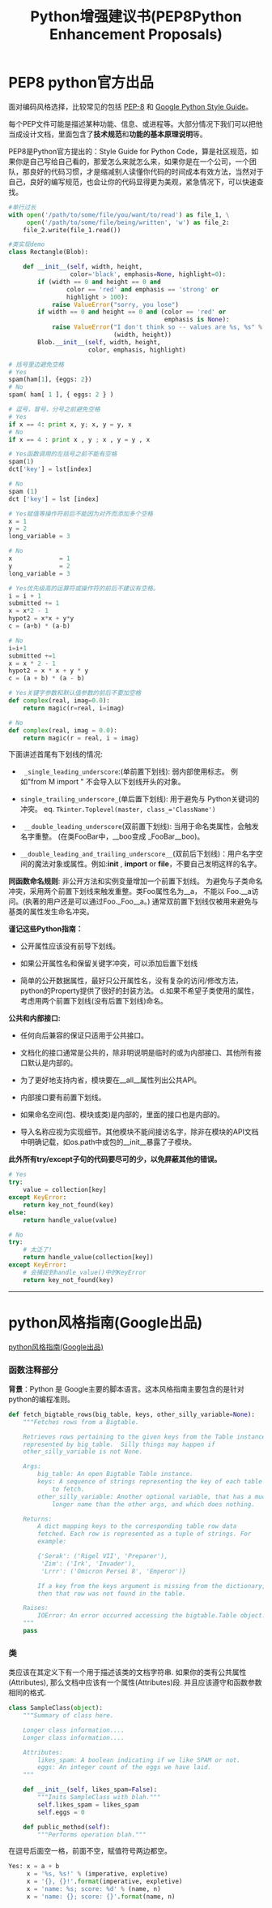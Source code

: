 ﻿---
title: Python增强建议书(PEP8Python Enhancement Proposals)
categories: python总结
---
# PEP8 python官方出品
面对编码风格选择，比较常见的包括 [PEP-8](https://www.python.org/dev/peps/pep-0008/) 和 [Google Python Style Guide](http://zh-google-styleguide.readthedocs.org/en/latest/google-python-styleguide/)。

每个PEP文件可能是描述某种功能、信息、或进程等。大部分情况下我们可以把他当成设计文档，里面包含了**技术规范**和**功能的基本原理说明**等。

PEP8是Python官方提出的：Style Guide for Python Code，算是社区规范，如果你是自己写给自己看的，那爱怎么来就怎么来，如果你是在一个公司，一个团队，那良好的代码习惯，才是缩减别人读懂你代码的时间成本有效方法，当然对于自己，良好的编写规范，也会让你的代码显得更为美观，紧急情况下，可以快速查找。
```python
#单行过长
with open('/path/to/some/file/you/want/to/read') as file_1, \
     open('/path/to/some/file/being/written', 'w') as file_2:
    file_2.write(file_1.read())
```

```python
#类实现demo
class Rectangle(Blob):

    def __init__(self, width, height,
                 color='black', emphasis=None, highlight=0):
        if (width == 0 and height == 0 and
                color == 'red' and emphasis == 'strong' or
                highlight > 100):
            raise ValueError("sorry, you lose")
        if width == 0 and height == 0 and (color == 'red' or
                                           emphasis is None):
            raise ValueError("I don't think so -- values are %s, %s" %
                             (width, height))
        Blob.__init__(self, width, height,
                      color, emphasis, highlight)
```

```python
# 括号里边避免空格
# Yes
spam(ham[1], {eggs: 2})
# No
spam( ham[ 1 ], { eggs: 2 } )
```

```python
# 逗号，冒号，分号之前避免空格
# Yes
if x == 4: print x, y; x, y = y, x
# No
if x == 4 : print x , y ; x , y = y , x
```

```python
# Yes函数调用的左括号之前不能有空格
spam(1)
dct['key'] = lst[index]

# No
spam (1)
dct ['key'] = lst [index]
```

```python
# Yes赋值等操作符前后不能因为对齐而添加多个空格
x = 1
y = 2
long_variable = 3

# No
x             = 1
y             = 2
long_variable = 3
```

```python
# Yes优先级高的运算符或操作符的前后不建议有空格。
i = i + 1
submitted += 1
x = x*2 - 1
hypot2 = x*x + y*y
c = (a+b) * (a-b)

# No
i=i+1
submitted +=1
x = x * 2 - 1
hypot2 = x * x + y * y
c = (a + b) * (a - b)
```

```python
# Yes关键字参数和默认值参数的前后不要加空格
def complex(real, imag=0.0):
    return magic(r=real, i=imag)

# No
def complex(real, imag = 0.0):
    return magic(r = real, i = imag)
```
下面讲述首尾有下划线的情况:
+ ` _single_leading_underscore`:(单前置下划线): 弱内部使用标志。 例如"from M import " 不会导入以下划线开头的对象。

+ `single_trailing_underscore_`(单后置下划线): 用于避免与 Python关键词的冲突。
eq. `Tkinter.Toplevel(master, class_='ClassName')`

+ ` __double_leading_underscore`(双前置下划线): 当用于命名类属性，会触发名字重整。 (在类FooBar中，__boo变成 _FooBar__boo)。

+ `__double_leading_and_trailing_underscore__`(双前后下划线)：用户名字空间的魔法对象或属性。例如:__init__ , __import__ or __file__，不要自己发明这样的名字。


**同函数命名规则**:
非公开方法和实例变量增加一个前置下划线。
为避免与子类命名冲突，采用两个前置下划线来触发重整。类Foo属性名为__a， 不能以 Foo.__a访问。(执著的用户还是可以通过Foo._Foo__a。) 通常双前置下划线仅被用来避免与基类的属性发生命名冲突。

**谨记这些Python指南：**

+ 公开属性应该没有前导下划线。

+ 如果公开属性名和保留关键字冲突，可以添加后置下划线

+ 简单的公开数据属性，最好只公开属性名，没有复杂的访问/修改方法，python的Property提供了很好的封装方法。 d.如果不希望子类使用的属性，考虑用两个前置下划线(没有后置下划线)命名。

**公共和内部接口:**

+ 任何向后兼容的保证只适用于公共接口。

+ 文档化的接口通常是公共的，除非明说明是临时的或为内部接口、其他所有接口默认是内部的。

+ 为了更好地支持内省，模块要在__all__属性列出公共API。

+ 内部接口要有前置下划线。

+ 如果命名空间(包、模块或类)是内部的，里面的接口也是内部的。

+ 导入名称应视为实现细节。其他模块不能间接访名字，除非在模块的API文档中明确记载，如os.path中或包的__init__暴露了子模块。

**此外所有try/except子句的代码要尽可的少，以免屏蔽其他的错误。**
```python
# Yes
try:
    value = collection[key]
except KeyError:
    return key_not_found(key)
else:
    return handle_value(value)

# No
try:
    # 太泛了!
    return handle_value(collection[key])
except KeyError:
    # 会捕捉到handle_value()中的KeyError
    return key_not_found(key)
```


---

# python风格指南(Google出品)
[python风格指南(Google出品)](http://zh-google-styleguide.readthedocs.io/en/latest/google-python-styleguide/#)

### 函数注释部分
**背景**：Python 是 Google主要的脚本语言。这本风格指南主要包含的是针对python的编程准则。
```python
def fetch_bigtable_rows(big_table, keys, other_silly_variable=None):
    """Fetches rows from a Bigtable.

    Retrieves rows pertaining to the given keys from the Table instance
    represented by big_table.  Silly things may happen if
    other_silly_variable is not None.

    Args:
        big_table: An open Bigtable Table instance.
        keys: A sequence of strings representing the key of each table row
            to fetch.
        other_silly_variable: Another optional variable, that has a much
            longer name than the other args, and which does nothing.

    Returns:
        A dict mapping keys to the corresponding table row data
        fetched. Each row is represented as a tuple of strings. For
        example:

        {'Serak': ('Rigel VII', 'Preparer'),
         'Zim': ('Irk', 'Invader'),
         'Lrrr': ('Omicron Persei 8', 'Emperor')}

        If a key from the keys argument is missing from the dictionary,
        then that row was not found in the table.

    Raises:
        IOError: An error occurred accessing the bigtable.Table object.
    """
    pass
```

### 类
类应该在其定义下有一个用于描述该类的文档字符串. 如果你的类有公共属性(Attributes), 那么文档中应该有一个属性(Attributes)段. 并且应该遵守和函数参数相同的格式.
```python
class SampleClass(object):
    """Summary of class here.

    Longer class information....
    Longer class information....

    Attributes:
        likes_spam: A boolean indicating if we like SPAM or not.
        eggs: An integer count of the eggs we have laid.
    """

    def __init__(self, likes_spam=False):
        """Inits SampleClass with blah."""
        self.likes_spam = likes_spam
        self.eggs = 0

    def public_method(self):
        """Performs operation blah."""
```
在逗号后面空一格，前面不空，赋值符号两边都空。
```python
Yes: x = a + b
     x = '%s, %s!' % (imperative, expletive)
     x = '{}, {}!'.format(imperative, expletive)
     x = 'name: %s; score: %d' % (name, n)
     x = 'name: {}; score: {}'.format(name, n)
```
